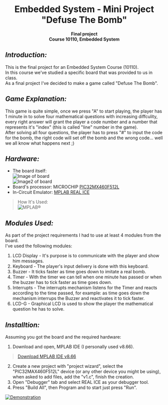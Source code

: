 <h1 align="center">Embedded System - Mini Project</br>"Defuse The Bomb"</h1>

<p align="center">
    <b>Final project</br>
Course 10110, Embedded System</b></p>


## ***Introduction:***
This is the final project for an Embedded System Course (10110).  
In this course we've studied a specific board that was provided to us in class.  
As a final project I've decided to make a game called "Defuse The Bomb".


## ***Game Explanation:***
This game is quite simple, once we press "A" to start playing, the player has 1 minute in to solve four mathematical questions with increasing diffculity, every right answer will grant the player a code number and a number that represents it's "index" (this is called "line" number in the game).  
After solving all four questions, the player has to press "#" to input the code for the bomb, the right code will set off the bomb and the wrong code... well we all know what happens next ;)


## ***Hardware:***
- The board itself:  
![Image of board](https://image.ibb.co/kHgexx/IMG_20180319_190215.jpgs=200 "Copyrights Afeka College")  
![Image2 of board](https://image.ibb.co/cktL4c/Picture1.jpgs=200 "Copyrights Afeka College")
- Board's processor: MICROCHIP [PIC32MX460F512L](https://www.microchip.com/wwwproducts/en/PIC32MX460F512L)
- In-Circuit Emulator: [MPLAB REAL ICE](http://www.microchip.com/Developmenttools/ProductDetails.aspx?PartNO=DV244005)  
>How It's Used:  
![](https://xsi.wdfiles.com/local--files/tool:realice/PC-RealICE-Explorer16.png "MPLAB®")


## ***Modules Used:***
As part of the project requirements I had to use at least 4 modules from the board.   
I've used the following modules:  
1. LCD Display - It's purpose is to communicate with the player and show him messages.
2. Keyboard - The player's input delivery is done with this keyboard.
3. Buzzer - It ticks faster as time goes down to imitate a real bomb.
4. Timer - With the timer we can tell when one minute has passed or when the buzzer has to tick faster as time goes down.
5. Interrupts - The interrupts mechanism listens for the Timer and reacts according to the time passed, for example: as time goes down the mechanism interrups the Buzzer and reactivates it to tick faster.
6. LCD-G - Graphical LCD is used to show the player the mathematical question he has to solve.


## ***Installtion:***
Assuming you got the board and the required hardware:
1. Download and open, MPLAB IDE (I personally used v8.66).
>[Download MPLAB IDE v8.66](http://ww1.microchip.com/downloads/en/DeviceDoc/MPLAB_IDE_v8_66.zip)
2. Create a new project with "project wizard", select the "PIC32MAX460F512L" device (or any other device you might be using), when asked to add files, add the "v1.c", finish the creation.
3. Open "Debugger" tab and select REAL ICE as your debugger tool.
4. Press "Build All", then Program and to start just press "Run".


[![Demonstration](https://image.ibb.co/hFX6uc/demo.png)](https://youtu.be/00JRAE4FDuc "Demonstration Video")
